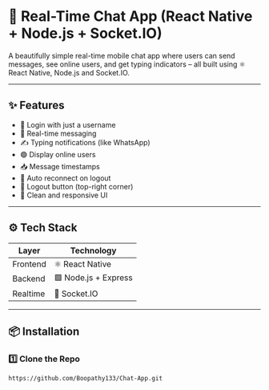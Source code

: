 # 💬 Real-Time Chat App (React Native + Node.js + Socket.IO)

A beautifully simple real-time mobile chat app where users can send messages, see online users, and get typing indicators – all built using ⚛️ React Native, Node.js and Socket.IO.

---

## ✨ Features

- 🔐 Login with just a username
- 💬 Real-time messaging
- ✍️ Typing notifications (like WhatsApp)
- 🟢 Display online users
- 📥 Message timestamps
- 🔁 Auto reconnect on logout
- 🔴 Logout button (top-right corner)
- 📱 Clean and responsive UI

---

## ⚙️ Tech Stack

| Layer       | Technology           |
|------------|----------------------|
| Frontend   | ⚛️ React Native      |
| Backend    | 🟩 Node.js + Express |
| Realtime   | 📡 Socket.IO         |

---

## 📦 Installation

### 1️⃣ Clone the Repo

```bash
https://github.com/Boopathy133/Chat-App.git
